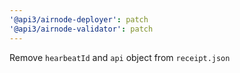 ```yaml
---
'@api3/airnode-deployer': patch
'@api3/airnode-validator': patch
---
```


Remove `hearbeatId` and `api` object from `receipt.json`
